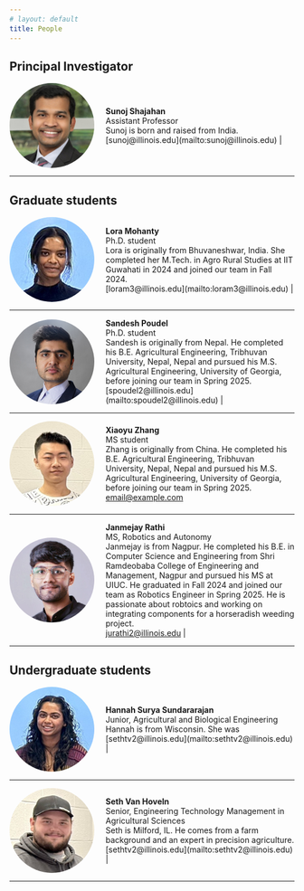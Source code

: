 ```yaml
---
# layout: default
title: People
---
```


<!-- # Our team -->

## Principal Investigator

<div style="display: flex; align-items: center;">
    <img src="images/Sunoj_2024_headshot.jpg" alt="Sunoj Shajahan" style="width: 150px; height: 150px; border-radius: 50%; margin-right: 20px;">
    <div>
        <strong>Sunoj Shajahan </strong><br>
        Assistant Professor  <br>
        Sunoj is born and raised from India.  <br>
        [sunoj@illinois.edu](mailto:sunoj@illinois.edu) | 
    </div>
</div>

---
## Graduate students
<!-- ### Person 1 -->

<div style="display: flex; align-items: center;">
    <img src="images/Lora_headshot.jpg" alt="Lora Mohanty" style="width: 150px; height: 150px; border-radius: 50%; margin-right: 20px;">
    <div>
        <strong>Lora Mohanty </strong><br>
        Ph.D. student  <br>
        Lora is originally from Bhuvaneshwar, India. She completed her M.Tech. in Agro Rural Studies at IIT Guwahati in 2024 and joined our team in Fall 2024. <br>
        [loram3@illinois.edu](mailto:loram3@illinois.edu) | 
    </div>
</div>

---
<!-- Sandesh -->

<div style="display: flex; align-items: center;">
    <img src="images/Sandesh_headshot.jpg" alt="Sandesh Poudel" style="width: 150px; height: 150px; border-radius: 50%; margin-right: 20px;">
    <div>
        <strong>Sandesh Poudel </strong><br>
        Ph.D. student  <br>
        Sandesh is originally from Nepal. He completed his B.E. Agricultural Engineering, Tribhuvan University, Nepal, Nepal and pursued his M.S. Agricultural Engineering, University of Georgia, before joining our team in Spring 2025. <br>
        [spoudel2@illinois.edu](mailto:spoudel2@illinois.edu) | 
    </div>
</div>

---

<!-- Zhang -->

<div style="display: flex; align-items: center;">
    <img src="images/Zhang_headshot.jpg" alt="Xiaoyu Zhang" style="width: 150px; height: 150px; border-radius: 50%; margin-right: 20px;">
    <div>
        <strong>Xiaoyu Zhang </strong><br>
        MS student  <br>
        Zhang is originally from China. He completed his B.E. Agricultural Engineering, Tribhuvan University, Nepal, Nepal and pursued his M.S. Agricultural Engineering, University of Georgia, before joining our team in Spring 2025. <br>
        <a href="mailto:email@example.com">email@example.com</a>  
        <a href="https://www.linkedin.com/in/username" style="margin-left: 10px;"><i class="fab fa-linkedin"></i></a>  
        <a href="https://scholar.google.com/citations?user=USER_ID" style="margin-left: 10px;"><i class="ai ai-google-scholar"></i></a>  
    </div>
</div>

---

<!-- Janmejay -->

<div style="display: flex; align-items: center;">
    <img src="images/Janmejay_headshot.jpg" alt="Xiaoyu Zhang" style="width: 150px; height: 150px; border-radius: 50%; margin-right: 20px;">
    <div>
        <strong>Janmejay Rathi </strong><br>
        MS, Robotics and Autonomy  <br>
        Janmejay is from Nagpur. He completed his B.E. in Computer Science and Engineering from Shri Ramdeobaba College of Engineering and Management, Nagpur and pursued his MS at UIUC. He graduated in Fall 2024 and joined our team as Robotics Engineer in Spring 2025. He is passionate about robtoics and working on integrating components for a horseradish weeding project. <br>
        <a href="mailto:email@example.com">jurathi2@illinois.edu</a> | <a href="https://www.linkedin.com/in/username" style="margin-left: 10px;"><i class="fab fa-linkedin"></i></a> 
    </div>
</div>

---

## Undergraduate students

<div style="display: flex; align-items: center;">
    <img src="images/Hannah_headshot.jpg" alt="Person 1" style="width: 150px; height: 150px; border-radius: 50%; margin-right: 20px;">
    <div>
        <strong>Hannah Surya Sundararajan </strong><br>
        Junior, Agricultural and Biological Engineering  <br>
        Hannah is from Wisconsin. She was  <br>
        [sethtv2@illinois.edu](mailto:sethtv2@illinois.edu) | 
    </div>
</div>

---

<div style="display: flex; align-items: center;">
    <img src="images/Seth_headshot.jpg" alt="Person 1" style="width: 150px; height: 150px; border-radius: 50%; margin-right: 20px;">
    <div>
        <strong>Seth Van Hoveln </strong><br>
        Senior, Engineering Technology Management in Agricultural Sciences  <br>
        Seth is Milford, IL. He comes from a farm background and an expert in precision agriculture. <br>
        [sethtv2@illinois.edu](mailto:sethtv2@illinois.edu) | 
    </div>
</div>

---
